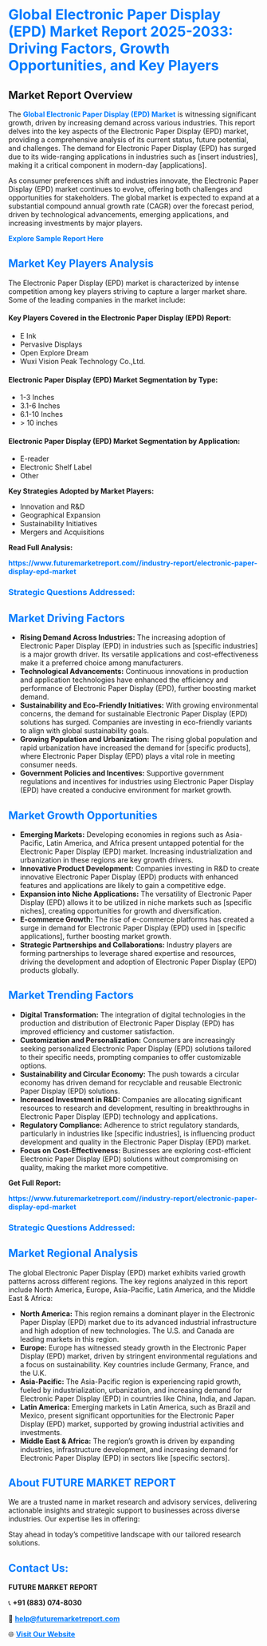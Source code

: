 <h1 style="color: #007BFF;">Global Electronic Paper Display (EPD) Market Report 2025-2033: Driving Factors, Growth Opportunities, and Key Players</h1>

<section id="overview">
<h2>Market Report Overview</h2>
<p>The <a href="https://www.futuremarketreport.com//industry-report/electronic-paper-display-epd-market" style="color: #007BFF; text-decoration: none;"><strong>Global Electronic Paper Display (EPD) Market</strong></a> is witnessing significant growth, driven by increasing demand across various industries. This report delves into the key aspects of the Electronic Paper Display (EPD) market, providing a comprehensive analysis of its current status, future potential, and challenges. The demand for Electronic Paper Display (EPD) has surged due to its wide-ranging applications in industries such as [insert industries], making it a critical component in modern-day [applications].</p>
<p>As consumer preferences shift and industries innovate, the Electronic Paper Display (EPD) market continues to evolve, offering both challenges and opportunities for stakeholders. The global market is expected to expand at a substantial compound annual growth rate (CAGR) over the forecast period, driven by technological advancements, emerging applications, and increasing investments by major players.</p>
</section>

<section id="overview">
<p><a href="https://www.futuremarketreport.com//request-sample/reportId=76396" style="color: #007BFF; text-decoration: none;"><strong>Explore Sample Report Here</strong></a></p>
</section>

<section id="key-players">
<h2 style="color: #007BFF;">Market Key Players Analysis</h2>
<p>The Electronic Paper Display (EPD) market is characterized by intense competition among key players striving to capture a larger market share. Some of the leading companies in the market include:</p>
<h4>Key Players Covered in the Electronic Paper Display (EPD) Report:</h4>
<ul><li>E Ink</li><li>Pervasive Displays</li><li>Open Explore Dream</li><li>Wuxi Vision Peak Technology Co.,Ltd.</li></ul>
<h4>Electronic Paper Display (EPD) Market Segmentation by Type:</h4>
<ul><li>1-3 Inches</li><li>3.1-6 Inches</li><li>6.1-10 Inches</li><li>&gt; 10 inches</li></ul>

<h4>Electronic Paper Display (EPD) Market Segmentation by Application:</h4>
<ul><li>E-reader</li><li>Electronic Shelf Label</li><li>Other</li></ul>
<p><strong>Key Strategies Adopted by Market Players:</strong></p>
<ul>
<li>Innovation and R&D</li>
<li>Geographical Expansion</li>
<li>Sustainability Initiatives</li>
<li>Mergers and Acquisitions</li>
</ul>
</section>

<section>
<p><strong>Read Full Analysis: </strong></p><a href="https://www.futuremarketreport.com//industry-report/electronic-paper-display-epd-market" style="color: #007BFF; text-decoration: none;"><strong>https://www.futuremarketreport.com//industry-report/electronic-paper-display-epd-market</strong></a>
<h3 style="color: #007BFF;">Strategic Questions Addressed:</h3>
</section>

<section id="driving-factors">
<h2 style="color: #007BFF;">Market Driving Factors</h2>
<ul>
<li><strong>Rising Demand Across Industries:</strong> The increasing adoption of Electronic Paper Display (EPD) in industries such as [specific industries] is a major growth driver. Its versatile applications and cost-effectiveness make it a preferred choice among manufacturers.</li>
<li><strong>Technological Advancements:</strong> Continuous innovations in production and application technologies have enhanced the efficiency and performance of Electronic Paper Display (EPD), further boosting market demand.</li>
<li><strong>Sustainability and Eco-Friendly Initiatives:</strong> With growing environmental concerns, the demand for sustainable Electronic Paper Display (EPD) solutions has surged. Companies are investing in eco-friendly variants to align with global sustainability goals.</li>
<li><strong>Growing Population and Urbanization:</strong> The rising global population and rapid urbanization have increased the demand for [specific products], where Electronic Paper Display (EPD) plays a vital role in meeting consumer needs.</li>
<li><strong>Government Policies and Incentives:</strong> Supportive government regulations and incentives for industries using Electronic Paper Display (EPD) have created a conducive environment for market growth.</li>
</ul>
</section>

<section id="growth-opportunities">
<h2 style="color: #007BFF;">Market Growth Opportunities</h2>
<ul>
<li><strong>Emerging Markets:</strong> Developing economies in regions such as Asia-Pacific, Latin America, and Africa present untapped potential for the Electronic Paper Display (EPD) market. Increasing industrialization and urbanization in these regions are key growth drivers.</li>
<li><strong>Innovative Product Development:</strong> Companies investing in R&D to create innovative Electronic Paper Display (EPD) products with enhanced features and applications are likely to gain a competitive edge.</li>
<li><strong>Expansion into Niche Applications:</strong> The versatility of Electronic Paper Display (EPD) allows it to be utilized in niche markets such as [specific niches], creating opportunities for growth and diversification.</li>
<li><strong>E-commerce Growth:</strong> The rise of e-commerce platforms has created a surge in demand for Electronic Paper Display (EPD) used in [specific applications], further boosting market growth.</li>
<li><strong>Strategic Partnerships and Collaborations:</strong> Industry players are forming partnerships to leverage shared expertise and resources, driving the development and adoption of Electronic Paper Display (EPD) products globally.</li>
</ul>
</section>

<section id="trending-factors">
<h2 style="color: #007BFF;">Market Trending Factors</h2>
<ul>
<li><strong>Digital Transformation:</strong> The integration of digital technologies in the production and distribution of Electronic Paper Display (EPD) has improved efficiency and customer satisfaction.</li>
<li><strong>Customization and Personalization:</strong> Consumers are increasingly seeking personalized Electronic Paper Display (EPD) solutions tailored to their specific needs, prompting companies to offer customizable options.</li>
<li><strong>Sustainability and Circular Economy:</strong> The push towards a circular economy has driven demand for recyclable and reusable Electronic Paper Display (EPD) solutions.</li>
<li><strong>Increased Investment in R&D:</strong> Companies are allocating significant resources to research and development, resulting in breakthroughs in Electronic Paper Display (EPD) technology and applications.</li>
<li><strong>Regulatory Compliance:</strong> Adherence to strict regulatory standards, particularly in industries like [specific industries], is influencing product development and quality in the Electronic Paper Display (EPD) market.</li>
<li><strong>Focus on Cost-Effectiveness:</strong> Businesses are exploring cost-efficient Electronic Paper Display (EPD) solutions without compromising on quality, making the market more competitive.</li>
</ul>
</section>

<section>
<p><strong>Get Full Report: </strong></p><a href="https://www.futuremarketreport.com//industry-report/electronic-paper-display-epd-market" style="color: #007BFF; text-decoration: none;"><strong>https://www.futuremarketreport.com//industry-report/electronic-paper-display-epd-market</strong></a>
<h3 style="color: #007BFF;">Strategic Questions Addressed:</h3>
</section>


<section id="regional-analysis">
<h2 style="color: #007BFF;">Market Regional Analysis</h2>
<p>The global Electronic Paper Display (EPD) market exhibits varied growth patterns across different regions. The key regions analyzed in this report include North America, Europe, Asia-Pacific, Latin America, and the Middle East & Africa:</p>
<ul>
<li><strong>North America:</strong> This region remains a dominant player in the Electronic Paper Display (EPD) market due to its advanced industrial infrastructure and high adoption of new technologies. The U.S. and Canada are leading markets in this region.</li>
<li><strong>Europe:</strong> Europe has witnessed steady growth in the Electronic Paper Display (EPD) market, driven by stringent environmental regulations and a focus on sustainability. Key countries include Germany, France, and the U.K.</li>
<li><strong>Asia-Pacific:</strong> The Asia-Pacific region is experiencing rapid growth, fueled by industrialization, urbanization, and increasing demand for Electronic Paper Display (EPD) in countries like China, India, and Japan.</li>
<li><strong>Latin America:</strong> Emerging markets in Latin America, such as Brazil and Mexico, present significant opportunities for the Electronic Paper Display (EPD) market, supported by growing industrial activities and investments.</li>
<li><strong>Middle East & Africa:</strong> The region’s growth is driven by expanding industries, infrastructure development, and increasing demand for Electronic Paper Display (EPD) in sectors like [specific sectors].</li>
</ul>
</section>

<footer>
<h2 style="color: #007BFF;">About FUTURE MARKET REPORT</h2>
<p>We are a trusted name in market research and advisory services, delivering actionable insights and strategic support to businesses across diverse industries. Our expertise lies in offering:</p>

<p>Stay ahead in today’s competitive landscape with our tailored research solutions.</p>

<h2 style="color: #007BFF;">Contact Us:</h2>
<p><strong>FUTURE MARKET REPORT</strong></p>
<p>📞 <strong>+91 (883) 074-8030</strong></p>
<p>📧 <strong><a href="mailto:help@futuremarketreport.com" style="color: #007BFF;">help@futuremarketreport.com</a></strong></p>
<p>🌐 <strong><a href="https://www.futuremarketreport.com/" style="color: #007BFF;">Visit Our Website</a></strong></p>
</footer>